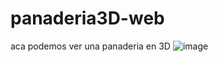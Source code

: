 # panaderia3D-web
aca podemos ver una panaderia en 3D
![image](https://github.com/nieldro/panaderia3D-web/assets/129008468/3d562208-3036-461c-9326-2bafab7008bf)
